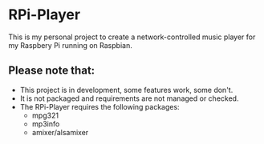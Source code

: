# RPi-Player
This is my personal project to create a network-controlled music player for my Raspbery Pi running on Raspbian. 

Please note that:
-----------------
* This project is in development, some features work, some don't.
* It is not packaged and requirements are not managed or checked.
* The RPi-Player requires the following packages:
  - mpg321
  - mp3info
  - amixer/alsamixer
